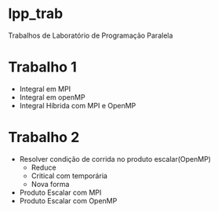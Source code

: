 # lpp_trab

Trabalhos de Laboratório de Programação Paralela

# Trabalho 1
- Integral em MPI
- Integral em openMP
- Integral Híbrida com MPI e OpenMP

# Trabalho 2
- Resolver condição de corrida no produto escalar(OpenMP)
    - Reduce
    - Critical com temporária
    - Nova forma
- Produto Escalar com MPI
- Produto Escalar com OpenMP
  
  
